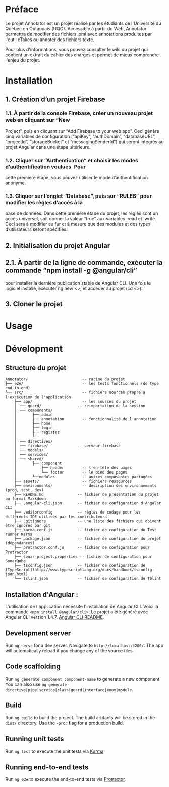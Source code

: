 # Préface

Le projet Annotator est un projet réalisé par les étudiants de l'Université du Québec en Outaouais (UQO). Accessible à partir du Web, Annotator permettra de modifier des fichiers .xmi avec annotations produites par l'outil cTakes ou annoter des fichiers texte.

Pour plus d'informations, vous pouvez consulter le wiki du projet qui contient un extrait du cahier des charges et permet de mieux comprendre l'enjeu du projet.

# Installation

## 1. Création d’un projet Firebase

### 1.1. À partir de la console Firebase, créer un nouveau projet web en cliquant sur “New
Project”, puis en cliquant sur “Add Firebase to your web app”. Ceci génère cinq variables de
configuration (“apiKey”, “authDomain”, “databaseURL”, “projectId”, “storageBucket” et
“messagingSenderId”) qui seront intégrés au projet Angular dans une étape ultérieure.

### 1.2. Cliquer sur “Authentication” et choisir les modes d’authentification voulues. Pour
cette première étape, vous pouvez utiliser le mode d’authentification anonyme.

### 1.3. Cliquer sur l’onglet “Database”, puis sur “RULES” pour modifier les règles d’accès à la
base de données. Dans cette première étape du projet, les règles sont un accès universel,
soit donner la valeur “true” aux variables .read et .write. Ceci sera à modifier au fur et à
mesure que des modules et des types d’utilisateurs seront spécifiés.

## 2. Initialisation du projet Angular

## 2.1. À partir de la ligne de commande, exécuter la commande “npm install -g @angular/cli”
pour installer la dernière publication stable de Angular CLI. Une fois le
logiciel installé, exécuter ng new <<nom du projet>>, ​et accéder au projet (cd <<nom du
projet>>).

## 3. Cloner le projet

# Usage

# Dévelopment

##  Structure du projet
```
Annotator/                        -- racine du projet
├── e2e/                          -- les tests fonctionnels (de type end-to-end)
└── src/                          -- fichiers sources propre à l'excécution de l'application
    ├── app/                      -- les sources du projet
    │ ├── guard/                -- reimportation de la session
    │ ├── components/
    │       ├── admin
    │       ├── annotation        -- fonctionnalité de l'annotation
    │       ├── home
    │       ├── login
    │       ├── register
    │       └── ...
    │ ├── directives/
    │ ├── firebase/             -- serveur firebase
    │ ├── models/
    │ ├── services/
    │ └── shared/
    │       ├── component
    │           ├── header        -- l'en-tête des pages
    │           └── footer        -- le pied des pages
    │       └──modules            -- autres composantes partagées
    ├── assets/                   -- fichiers ressources
    ├── environments/             -- description des environnements (prod, test, dev)
    ├── README.md               -- fichier de présentation du projet au format Markdown
    ├── .angular-cli.json       -- fichier de configuration d'Angular CLI
    ├── .editorconfig           -- règles de codage pour les différents IDE utilisés par les contributeurs
    ├── .gitignore              -- une liste des fichiers qui doivent être ignorés par git
    ├── karma.conf.js           -- fichier de configuration du Test runner Karma
    ├── package.json            -- fichier de configuration du projet (dépendances)
    ├── protractor.conf.js      -- fichier de configuration pour Protractor
    ├── sonar-project.properties -- fichier de configuration pour SonarQube
    ├── tsconfig.json           -- fichier de configuration de [TypeScript](http://www.typescriptlang.org/docs/handbook/tsconfig-json.html)
    └── tslint.json             -- fichier de configuration de TSlint
```

## Installation d'Angular :

L'utilisation de l'application nécessite l'installation de Angular CLI. Voici la commande ```<npm install @angular/cli>```.
Le projet a été généré avec Angular CLI version 1.4.7. [Angular CLI README](https://github.com/angular/angular-cli/blob/master/README.md).

## Development server

Run `ng serve` for a dev server. Navigate to `http://localhost:4200/`. The app will automatically reload if you change any of the source files.

## Code scaffolding

Run `ng generate component component-name` to generate a new component. You can also use `ng generate directive|pipe|service|class|guard|interface|enum|module`.

## Build

Run `ng build` to build the project. The build artifacts will be stored in the `dist/` directory. Use the `-prod` flag for a production build.

## Running unit tests

Run `ng test` to execute the unit tests via [Karma](https://karma-runner.github.io).

## Running end-to-end tests

Run `ng e2e` to execute the end-to-end tests via [Protractor](http://www.protractortest.org/).
